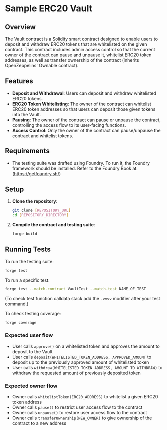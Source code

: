 # Sample ERC20 Vault

## Overview

The Vault contract is a Solidity smart contract designed to enable users to deposit and withdraw ERC20 tokens that are whitelisted on the given contract. This contract includes admin access control so that the current owner of the contract can pause and unpause it, whitelist ERC20 token addresses, as well as transfer ownership of the contract (inherits OpenZeppelins' Ownable contract).

## Features

- **Deposit and Withdrawal**: Users can deposit and withdraw whitelisted ERC20 tokens.
- **ERC20 Token Whitelisting**: The owner of the contract can whitelist ERC20 token addresses so that users can deposit those given tokens into the Vault.
- **Pausing**: The owner of the contract can pause or unpause the contract, controlling the access flow to its user-facing functions.
- **Access Control**: Only the owner of the contract can pause/unpause the contract and whitelist tokens.

## Requirements

- The testing suite was drafted using Foundry. To run it, the Foundry framework should be installed. Refer to the Foundry Book at:
(https://getfoundry.sh/)

## Setup

1. **Clone the repository**:
   ```bash
   git clone [REPOSITORY_URL]
   cd [REPOSITORY_DIRECTORY]
   ```

2. **Compile the contract and testing suite**:
   ```bash
   forge build
   ```

## Running Tests

To run the testing suite:

```bash
forge test
```

To run a specific test:
```bash
forge test --match-contract VaultTest --match-test NAME_OF_TEST
```

(To check test function calldata stack add the ``` -vvvv ``` modifier after your test command.)

To check testing coverage:
```bash
forge coverage
```

### Expected user flow

- User calls ```approve()``` on a whitelisted token and approves the amount to deposit to the Vault
- User calls ```deposit(WHITELISTED_TOKEN_ADDRESS, APPROVED_AMOUNT``` to deposit up to the previously approved amount of whitelisted token
- User calls ```withdraw(WHITELISTED_TOKEN_ADDRESS, AMOUNT_TO_WITHDRAW)``` to withdraw the requested amount of previously deposited token

### Expected owner flow

- Owner calls ```whitelistToken(ERC20_ADDRESS)``` to whitelist a given ERC20 token address
- Owner calls ```pause()``` to restrict user access flow to the contract
- Owner calls ```unpause()``` to restore user access flow to the contract
- Owner calls ```transferOwnership(NEW_OWNER)``` to give ownership of the contract to a new address
